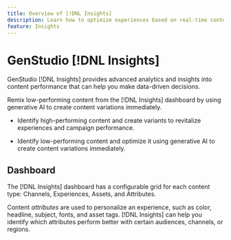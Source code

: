 ```yaml
---
title: Overview of [!DNL Insights]
description: Learn how to optimize experiences based on real-time content performance metrics.
feature: Insights
---
```


# GenStudio [!DNL Insights]

GenStudio [!DNL Insights] provides advanced analytics and insights into content performance that can help you make data-driven decisions.

Remix low-performing content from the [!DNL Insights] dashboard by using generative AI to create content variations immediately.

- Identify high-performing content and create variants to revitalize experiences and campaign performance.

- Identify low-performing content and optimize it using generative AI to create content variations immediately.

## Dashboard

The [!DNL Insights] dashboard has a configurable grid for each content type: Channels, Experiences, Assets, and Attributes.

Content _attributes_ are used to personalize an experience, such as color, headline, subject, fonts, and asset tags. [!DNL Insights] can help you identify which attributes perform better with certain audiences, channels, or regions.
